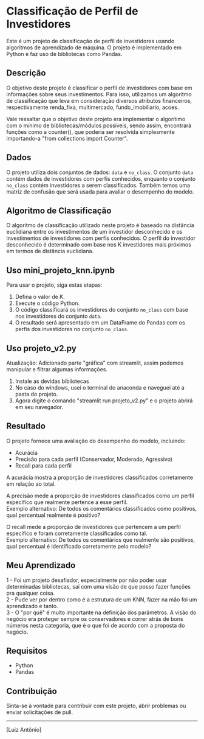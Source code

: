 # Classificação de Perfil de Investidores

Este é um projeto de classificação de perfil de investidores usando algoritmos de aprendizado de máquina. O projeto é implementado em Python e faz uso de bibliotecas como Pandas.

## Descrição

O objetivo deste projeto é classificar o perfil de investidores com base em informações sobre seus investimentos. Para isso, utilizamos um algoritmo de classificação que leva em consideração diversos atributos financeiros, respectivamente renda_fixa, multimercado, fundo_imobiliario, acoes.

Vale ressaltar que o objetivo deste projeto era implementar o algorítimo com o mínimo de bibliotecas/módulos possíveis, sendo assim, encontrará funções como a counter(), que poderia ser resolvida simplesmente importando-a "from collections import Counter".


## Dados

O projeto utiliza dois conjuntos de dados: `data` e `no_class`. O conjunto `data` contém dados de investidores com perfis conhecidos, enquanto o conjunto `no_class` contém investidores a serem classificados. Também temos uma matriz de confusão que será usada para avaliar o desempenho do modelo.

## Algoritmo de Classificação

O algoritmo de classificação utilizado neste projeto é baseado na distância euclidiana entre os investimentos de um investidor desconhecido e os investimentos de investidores com perfis conhecidos. O perfil do investidor desconhecido é determinado com base nos K investidores mais próximos em termos de distância euclidiana.

## Uso mini_projeto_knn.ipynb

Para usar o projeto, siga estas etapas:

1. Defina o valor de K.
2. Execute o código Python.
3. O código classificará os investidores do conjunto `no_class` com base nos investidores do conjunto `data`.
4. O resultado será apresentado em um DataFrame do Pandas com os perfis dos investidores no conjunto `no_class`.

## Uso projeto_v2.py

Atualização: Adicionado parte "gráfica" com streamlit, assim podemos manipular e filtrar algumas informações.

1. Instale as devidas bibliotecas
2. No caso do windows, usei o terminal do anaconda e naveguei até a pasta do projeto.
3. Agora digite o comando "streamlit run projeto_v2.py" e o projeto abrirá em seu navegador.

## Resultado

O projeto fornece uma avaliação do desempenho do modelo, incluindo:

- Acurácia
- Precisão para cada perfil (Conservador, Moderado, Agressivo)
- Recall para cada perfil

A acurácia mostra a proporção de investidores classificados corretamente em relação ao total.

A precisão mede a proporção de investidores classificados como um perfil específico que realmente pertence a esse perfil.  
Exemplo alternativo: De todos os comentários classificados como positivos, qual percentual realmente é positivo?

O recall mede a proporção de investidores que pertencem a um perfil específico e foram corretamente classificados como tal.  
Exemplo alternativo: De todos os comentários que realmente são positivos, qual percentual é identificado corretamente pelo modelo?


## Meu Aprendizado

1 - Foi um projeto desafiador, especialmente por não poder usar determinadas bibliotecas, saí com uma visão de que posso fazer funções pra qualquer coisa.  
2 - Pude ver por dentro como é a estrutura de um KNN, fazer na mão foi um aprendizado e tanto.  
3 - O "por quê" é muito importante na definição dos parâmetros. A visão do negócio era proteger sempre os conservadores e correr atrás de bons números nesta categoria, que é o que foi de acordo com a proposta do negócio.

## Requisitos

- Python
- Pandas

## Contribuição

Sinta-se à vontade para contribuir com este projeto, abrir problemas ou enviar solicitações de pull.


---

[Luiz Antônio]




